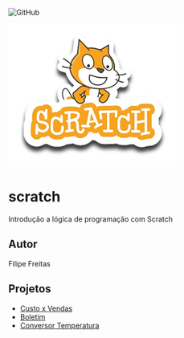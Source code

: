 ![GitHub](https://img.shields.io/github/license/evfillipe/scratch?style=flat-square)

![Scratch](https://github.com/evfillipe/scratch/blob/main/assets/icons/scratch.png)

# scratch
Introdução a lógica de programação com Scratch
## Autor
Filipe Freitas
## Projetos
- [Custo x Vendas](https://scratch.mit.edu/projects/884639075/)
- [Boletim](https://scratch.mit.edu/projects/884687959/)
- [Conversor Temperatura](https://scratch.mit.edu/projects/884914377/)

